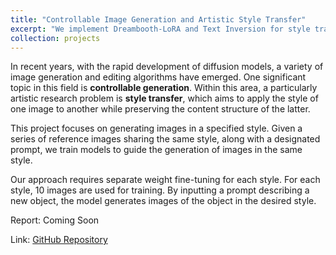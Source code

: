 ```yaml
---
title: "Controllable Image Generation and Artistic Style Transfer"
excerpt: "We implement Dreambooth-LoRA and Text Inversion for style transfer based on Stable Diffusion v2.1.<br/><img src='/images/projects/diffusion.png'>"
collection: projects
---
```


In recent years, with the rapid development of diffusion models, a variety of image generation and editing algorithms have emerged. One significant topic in this field is **controllable generation**. Within this area, a particularly artistic research problem is **style transfer**, which aims to apply the style of one image to another while preserving the content structure of the latter.

This project focuses on generating images in a specified style. Given a series of reference images sharing the same style, along with a designated prompt, we train models to guide the generation of images in the same style. 

Our approach requires separate weight fine-tuning for each style. For each style, 10 images are used for training. By inputting a prompt describing a new object, the model generates images of the object in the desired style.

Report: Coming Soon
<!-- [Enhancing LLM’s Coding Ability by Tree-Based Searching Methods](/files/projects/Reinforced_Learning_Project_Report.pdf) -->

Link: [GitHub Repository](https://github.com/ljr040929/jittor-I_do_not_play_Honkai_StarRail-2)